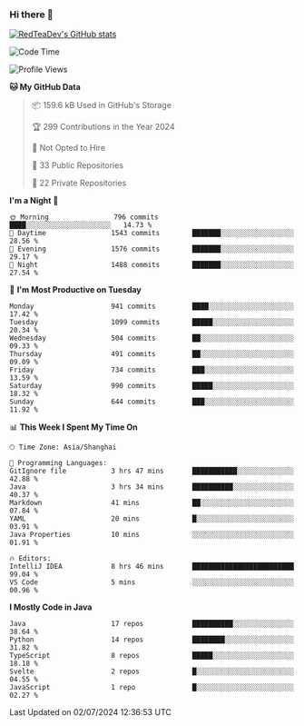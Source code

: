### Hi there 👋

<!--
**RedTeaDev/RedTeaDev** is a ✨ _special_ ✨ repository because its `README.md` (this file) appears on your GitHub profile.

Here are some ideas to get you started:

- 🔭 I’m currently working on ...
- 🌱 I’m currently learning ...
- 👯 I’m looking to collaborate on ...
- 🤔 I’m looking for help with ...
- 💬 Ask me about ...
- 📫 How to reach me: ...
- 😄 Pronouns: ...
- ⚡ Fun fact: ...
-->

<!--
[![wakatime](https://wakatime.com/badge/user/6b101ed0-04c0-4490-9283-eb61f2efff96.svg)](https://wakatime.com/@6b101ed0-04c0-4490-9283-eb61f2efff96)
!-->

[![RedTeaDev's GitHub stats](https://github-readme-stats.vercel.app/api?username=RedTeaDev)](https://github.com/anuraghazra/github-readme-stats)
<!--
[![willianrod's wakatime stats](https://github-readme-stats.vercel.app/api/wakatime?username=RedTeaDev)](https://github.com/anuraghazra/github-readme-stats)
!-->
<!--START_SECTION:waka-->
![Code Time](http://img.shields.io/badge/Code%20Time-2%2C340%20hrs%2053%20mins-blue)

![Profile Views](http://img.shields.io/badge/Profile%20Views-0-blue)

**🐱 My GitHub Data** 

> 📦 159.6 kB Used in GitHub's Storage 
 > 
> 🏆 299 Contributions in the Year 2024
 > 
> 🚫 Not Opted to Hire
 > 
> 📜 33 Public Repositories 
 > 
> 🔑 22 Private Repositories 
 > 
**I'm a Night 🦉** 

```text
🌞 Morning                796 commits         ████░░░░░░░░░░░░░░░░░░░░░   14.73 % 
🌆 Daytime                1543 commits        ███████░░░░░░░░░░░░░░░░░░   28.56 % 
🌃 Evening                1576 commits        ███████░░░░░░░░░░░░░░░░░░   29.17 % 
🌙 Night                  1488 commits        ███████░░░░░░░░░░░░░░░░░░   27.54 % 
```
📅 **I'm Most Productive on Tuesday** 

```text
Monday                   941 commits         ████░░░░░░░░░░░░░░░░░░░░░   17.42 % 
Tuesday                  1099 commits        █████░░░░░░░░░░░░░░░░░░░░   20.34 % 
Wednesday                504 commits         ██░░░░░░░░░░░░░░░░░░░░░░░   09.33 % 
Thursday                 491 commits         ██░░░░░░░░░░░░░░░░░░░░░░░   09.09 % 
Friday                   734 commits         ███░░░░░░░░░░░░░░░░░░░░░░   13.59 % 
Saturday                 990 commits         █████░░░░░░░░░░░░░░░░░░░░   18.32 % 
Sunday                   644 commits         ███░░░░░░░░░░░░░░░░░░░░░░   11.92 % 
```


📊 **This Week I Spent My Time On** 

```text
🕑︎ Time Zone: Asia/Shanghai

💬 Programming Languages: 
GitIgnore file           3 hrs 47 mins       ███████████░░░░░░░░░░░░░░   42.88 % 
Java                     3 hrs 34 mins       ██████████░░░░░░░░░░░░░░░   40.37 % 
Markdown                 41 mins             ██░░░░░░░░░░░░░░░░░░░░░░░   07.84 % 
YAML                     20 mins             █░░░░░░░░░░░░░░░░░░░░░░░░   03.91 % 
Java Properties          10 mins             ░░░░░░░░░░░░░░░░░░░░░░░░░   01.91 % 

🔥 Editors: 
IntelliJ IDEA            8 hrs 46 mins       █████████████████████████   99.04 % 
VS Code                  5 mins              ░░░░░░░░░░░░░░░░░░░░░░░░░   00.96 % 
```

**I Mostly Code in Java** 

```text
Java                     17 repos            ██████████░░░░░░░░░░░░░░░   38.64 % 
Python                   14 repos            ████████░░░░░░░░░░░░░░░░░   31.82 % 
TypeScript               8 repos             █████░░░░░░░░░░░░░░░░░░░░   18.18 % 
Svelte                   2 repos             █░░░░░░░░░░░░░░░░░░░░░░░░   04.55 % 
JavaScript               1 repo              █░░░░░░░░░░░░░░░░░░░░░░░░   02.27 % 
```




 Last Updated on 02/07/2024 12:36:53 UTC
<!--END_SECTION:waka-->


